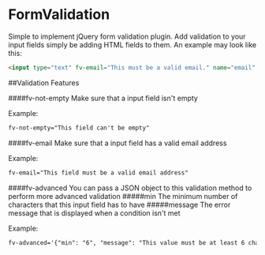 # FormValidation
Simple to implement jQuery form validation plugin. Add validation to your input fields simply be adding HTML fields to them. An example may look like this:
```HTML
<input type="text" fv-email="This must be a valid email." name="email" placeholder="Email">
```

##Validation Features

####fv-not-empty
Make sure that a input field isn't empty

Example:
```HTML
fv-not-empty="This field can't be empty"
```

####fv-email
Make sure that a input field has a valid email address

Example:
```HTML
fv-email="This field must be a valid email address"
```

####fv-advanced
You can pass a JSON object to this validation method to perform more advanced validation
#####min
The minimum number of characters that this input field has to have
#####message
The error message that is displayed when a condition isn't met

Example:
```HTML
fv-advanced='{"min": "6", "message": "This value must be at least 6 characters long."}'
```
